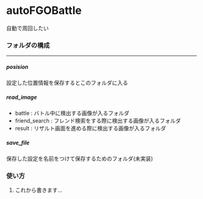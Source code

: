 # autoFGOBattle
自動で周回したい

### フォルダの構成
---
##### posision
設定した位置情報を保存するとこのフォルダに入る
##### read_image
  - battle  : バトル中に検出する画像が入るフォルダ
  - friend_search : フレンド検索をする際に検出する画像が入るフォルダ
  - result : リザルト画面を進める際に検出する画像が入るフォルダ
##### save_file
保存した設定を名前をつけて保存するためのフォルダ(未実装)

### 使い方
1. これから書きます...
